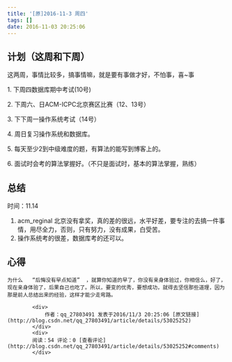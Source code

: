 ```yaml
---
title: '[原]2016-11-3 周四'
tags: []
date: 2016-11-03 20:25:06
---
```


## 计划（这周和下周）

这两周，事情比较多，搞事情嘛，就是要有事做才好，不怕事，喜~事 

1\. 下周四数据库期中考试(10号) 

2\. 下周六、日ACM-ICPC北京赛区比赛（12、13号） 

3\. 下下周一操作系统考试（14号） 

4\. 周日复习操作系统和数据库。 

5\. 每天至少2到中级难度的题，有算法的能写到博客上的。 

6\. 面试时会考的算法掌握好。（不只是面试时，基本的算法掌握，熟练）

## 总结

时间：11.14

1.  acm_reginal 北京没有拿奖，真的差的很远，水平好差，要专注的去搞一件事情，用尽全力，否则，只有努力，没有成果，白受苦。
2.  操作系统考的很差，数据库考的还可以。

## 心得

    为什么   “后悔没有早点知道”  ，就算你知道的早了，你没有亲身体验过，你相信么，好了，现在亲身体验了，后果自己也吃了。所以，要变的优秀，要想成功，就得去坚信那些道理，因为那是前人总结出来的经验，这样才能少走弯路。

            <div>
                作者：qq_27803491 发表于2016/11/3 20:25:06 [原文链接](http://blog.csdn.net/qq_27803491/article/details/53025252)
            </div>
            <div>
            阅读：54 评论：0 [查看评论](http://blog.csdn.net/qq_27803491/article/details/53025252#comments)
            </div>